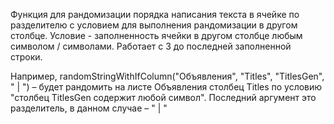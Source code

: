 Функция для рандомизации порядка написания текста в ячейке по разделителю с условием для выполнения рандомизации в другом столбце. Условие - заполненность ячейки в другом столбце любым символом / символами.
Работает с 3 до последней заполненной строки.

Например,
randomStringWithIfColumn("Объявления", "Titles", "TitlesGen", " | ") – будет рандомить на листе Объявления столбец Titles по условию "столбец TitlesGen содержит любой символ". Последний аргумент это разделитель, в данном случае – " | "
